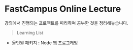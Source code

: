 # FastCampus Online Lecture
강의에서 진행되는 프로젝트를 따라하며 공부한 것을 정리해놓습니다.


> Learning List

- 올인원 패키지 : Node 웹 프로그래밍
